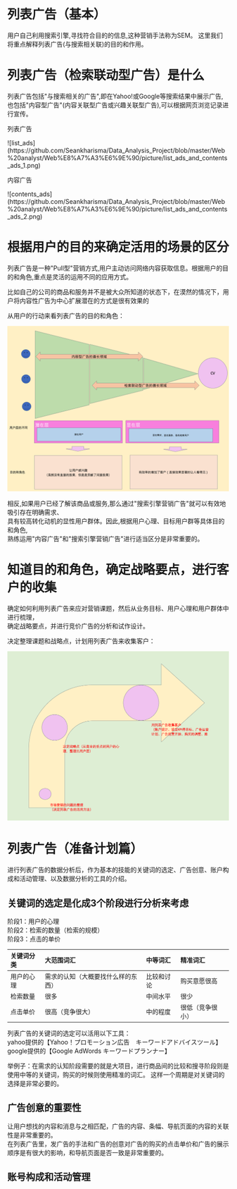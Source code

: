 # 列表广告（基本）
<p>用户自己利用搜索引擎,寻找符合目的的信息,这种营销手法称为SEM。
这里我们将重点解释列表广告(与搜索相关联)的目的和作用。</p>

# 列表广告（检索联动型广告）是什么
<p>列表广告包括"与搜索相关的广告",即在Yahoo!或Google等搜索结果中展示广告,<br/>
也包括"内容型广告"(内容关联型广告或兴趣关联型广告),可以根据网页浏览记录进行宣传。</p>

<p>列表广告</p>
![list_ads](https://github.com/Seankharisma/Data_Analysis_Project/blob/master/Web%20analyst/Web%E8%A7%A3%E6%9E%90/picture/list_ads_and_contents_ads_1.png)

<p>内容广告</p>
![contents_ads](https://github.com/Seankharisma/Data_Analysis_Project/blob/master/Web%20analyst/Web%E8%A7%A3%E6%9E%90/picture/list_ads_and_contents_ads_2.png)

# 根据用户的目的来确定活用的场景的区分
<p>列表广告是一种"Pull型"营销方式,用户主动访问网络内容获取信息。根据用户的目的和角色,重点是灵活的运用不同的应用方式。</p>
<p>比如自己的公司的商品和服务并不是被大众所知道的状态下，在漠然的情况下，用户将内容性广告为中心扩展潜在的方式是很有效果的</p>
<p>
从用户的行动来看列表广告的目的和角色：

![user_listing_ads_d_role](https://github.com/Seankharisma/Data_Analysis_Project/blob/master/Web%20analyst/Web%E8%A7%A3%E6%9E%90/picture/user_listing_ads_d_role.png)
</p>
<p>相反,如果用户已经了解该商品或服务,那么通过"搜索引擎营销广告"就可以有效地吸引存在明确需求、<br/>
具有较高转化动机的显性用户群体。因此,根据用户心理、目标用户群等具体目的和角色,<br/>
熟练运用"内容广告"和"搜索引擎营销广告"进行适当区分是非常重要的。</p>

# 知道目的和角色，确定战略要点，进行客户的收集
<p>确定如何利用列表广告来应对营销课题，然后从业务目标、用户心理和用户群体中进行梳理，<br/>
确定战略要点，并进行竞价广告的分析和试作设计。</p>
<p>决定整理课题和战略点，计划用列表广告来收集客户：

![Plan-to-Use-listing-Ads-for-Customer-Acquisition](https://github.com/Seankharisma/Data_Analysis_Project/blob/master/Web%20analyst/Web%E8%A7%A3%E6%9E%90/picture/Plan-to-Use-listing-Ads-for-Customer-Acquisition.png)

</p>

# 列表广告（准备计划篇）
<p>
进行列表广告的数据分析后，作为基本的技能的关键词的选定、广告创意、账户构成和活动管理、以及数据分析的工具的介绍。
</p>

## 关键词的选定是化成3个阶段进行分析来考虑
<p>
阶段1：用户的心理<br/>
阶段2：检索的数量（检索的规模）<br/>
阶段3：点击的单价<br/>
</p>

| 关键词分类 | 大范围词汇             | 中等词汇  | 精准词汇     |
|:------|:------------------|:------|:---------|
| 用户的心理 | 需求的认知（大概要找什么样的东西） | 比较和讨论 | 购买意愿很高   |
| 检索数量  | 很多                | 中间水平  | 很少       | 
| 点击单价  | 很高（竞争很大）          | 中的程度  | 很低（竞争很小） | 

<p>
列表广告的关键词的选定可以活用以下工具：<br/>
yahoo提供的【Yahoo！プロモーション広告　キーワードアドバイスツール】
google提供的【Google AdWords キーワードプランナー】
</p>
<p>举例子：在需求的认知阶段需要的就是大项目，进行商品间的比较和搜寻阶段则是使用中等的关键词，购买的时候则使用精准的词汇。
这样一个周期是对关键词的选择是非常必要的。</p>

## 广告创意的重要性
<p>
让用户想找的内容和消息与之相匹配，广告的内容、条幅、导航页面的内容的关联性是非常重要的。<br/>
在列表广告里，发广告的手法和广告的创意对广告的购买的点击单价和广告的展示顺序是有很大的影响，和导航页面是否一致是非常重要的。
</p>

## 账号构成和活动管理